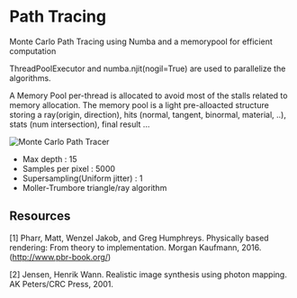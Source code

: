 # Path Tracing
Monte Carlo Path Tracing using Numba and a memorypool for efficient computation

ThreadPoolExecutor and numba.njit(nogil=True) are used to parallelize the algorithms.

A Memory Pool per-thread is allocated to avoid most of the stalls related to memory allocation.
The memory pool is a light pre-alloacted structure storing a ray(origin, direction), hits (normal, tangent, binormal, material, ..), stats (num intersection), final result ... 


![Monte Carlo Path Tracer](https://github.com/vincentbonnetcg/Numerical-Bric-a-Brac/blob/master/path_tracing/output/montecarlo_pathtracer.jpg)

- Max depth : 15
- Samples per pixel : 5000
- Supersampling(Uniform jitter) : 1
- Moller-Trumbore triangle/ray algorithm

## Resources
[1] Pharr, Matt, Wenzel Jakob, and Greg Humphreys. Physically based rendering: From theory to implementation. Morgan Kaufmann, 2016.
(http://www.pbr-book.org/)

[2] Jensen, Henrik Wann. Realistic image synthesis using photon mapping. AK Peters/CRC Press, 2001.


